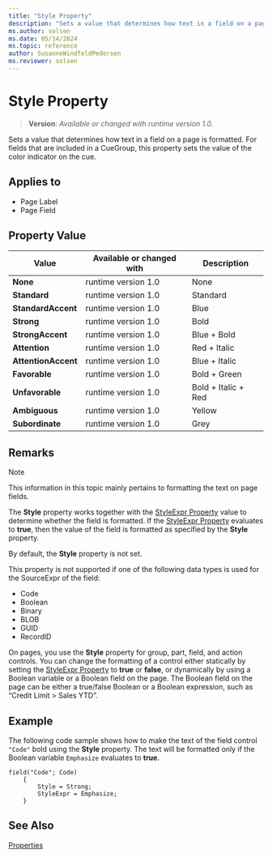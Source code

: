 ```yaml
---
title: "Style Property"
description: "Sets a value that determines how text in a field on a page is formatted."
ms.author: solsen
ms.date: 05/14/2024
ms.topic: reference
author: SusanneWindfeldPedersen
ms.reviewer: solsen
---
```

[//]: # (START>DO_NOT_EDIT)
[//]: # (IMPORTANT:Do not edit any of the content between here and the END>DO_NOT_EDIT.)
[//]: # (Any modifications should be made in the .xml files in the ModernDev repo.)
# Style Property
> **Version**: _Available or changed with runtime version 1.0._

Sets a value that determines how text in a field on a page is formatted. For fields that are included in a CueGroup, this property sets the value of the color indicator on the cue.

## Applies to
-   Page Label
-   Page Field

## Property Value

|Value|Available or changed with|Description|
|-----------|-----------|---------------------------------------|
|**None**|runtime version 1.0|None|
|**Standard**|runtime version 1.0|Standard|
|**StandardAccent**|runtime version 1.0|Blue|
|**Strong**|runtime version 1.0|Bold|
|**StrongAccent**|runtime version 1.0|Blue + Bold|
|**Attention**|runtime version 1.0|Red + Italic|
|**AttentionAccent**|runtime version 1.0|Blue + Italic|
|**Favorable**|runtime version 1.0|Bold + Green|
|**Unfavorable**|runtime version 1.0|Bold + Italic + Red|
|**Ambiguous**|runtime version 1.0|Yellow|
|**Subordinate**|runtime version 1.0|Grey|

[//]: # (IMPORTANT: END>DO_NOT_EDIT)


## Remarks  

> [!NOTE]  
> This information in this topic mainly pertains to formatting the text on page fields. <!-- For information about how to use the **Style** property for configuring Cues, see [How to: Set Up Colored Indicators on Cues by Using the Style and StyleExpr Property](devenv-How-to-Set-Up-Colored-Indicators-on-Cues-by-Using-the-Style-and-StyleExpr-Property.md).  -->

The **Style** property works together with the [StyleExpr Property](devenv-styleexpr-property.md) value to determine whether the field is formatted. If the [StyleExpr Property](devenv-styleexpr-property.md) evaluates to **true**, then the value of the field is formatted as specified by the **Style** property.  

By default, the **Style** property is not set.  

This property is not supported if one of the following data types is used for the SourceExpr of the field:  

- Code  
- Boolean  
- Binary  
- BLOB  
- GUID  
- RecordID  

On pages, you use the **Style** property for group, part, field, and action controls. You can change the formatting of a control either statically by setting the [StyleExpr Property](devenv-styleexpr-property.md) to **true** or **false**, or dynamically by using a Boolean variable or a Boolean field on the page. The Boolean field on the page can be either a true/false Boolean or a Boolean expression, such as “Credit Limit > Sales YTD”.  

## Example

The following code sample shows how to make the text of the field control `"Code"` bold using the **Style** property. The text will be formatted only if the Boolean variable `Emphasize` evaluates to **true**.

```AL
field("Code"; Code)
    {
        Style = Strong;
        StyleExpr = Emphasize;
    }
```

## See Also  
<!-- [How to: Style Field Text on a Page](../devenv-How-to-Style-Field-Text-on-a-Page.md)   -->
[Properties](devenv-properties.md)
